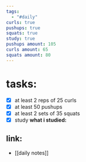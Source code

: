 ```yaml
---
tags:
  - "#daily"
curls: true
pushups: true
squats: true
study: true
pushups amount: 105
curls amount: 65
squats amount: 80
---
```

# tasks:
- [x] at least 2 reps of 25 curls 
- [x] at least 50 pushups
- [x] at least 2 sets of 35 squats
- [x] study
      **what i studied:**  
      
## link: 
- [[daily notes]] 